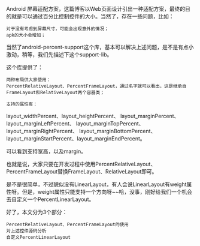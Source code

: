 Android 屏幕适配方案，这篇博客以Web页面设计引出一种适配方案，最终的目的就是可以通过百分比控制控件的大小。当然了，存在一些问题，比如：

    对于没有考虑到屏幕尺寸，可能会出现意外的情况；
    apk的大小会增加；

当然了android-percent-support这个库，基本可以解决上述问题，是不是有点小激动，稍等，我们先描述下这个support-lib。

这个库提供了：

    两种布局供大家使用：
    PercentRelativeLayout、PercentFrameLayout，通过名字就可以看出，这是继承自FrameLayout和RelativeLayout两个容器类；

    支持的属性有：

layout_widthPercent、layout_heightPercent、
layout_marginPercent、layout_marginLeftPercent、
layout_marginTopPercent、layout_marginRightPercent、
layout_marginBottomPercent、layout_marginStartPercent、layout_marginEndPercent。

可以看到支持宽高，以及margin。

也就是说，大家只要在开发过程中使用PercentRelativeLayout、PercentFrameLayout替换FrameLayout、RelativeLayout即可。

是不是很简单，不过貌似没有LinearLayout，有人会说LinearLayout有weight属性呀。但是，weight属性只能支持一个方向呀~~哈，没事，刚好给我们一个机会去自定义一个PercentLinearLayout。

好了，本文分为3个部分：

    PercentRelativeLayout、PercentFrameLayout的使用
    对上述控件源码分析
    自定义PercentLinearLayout
